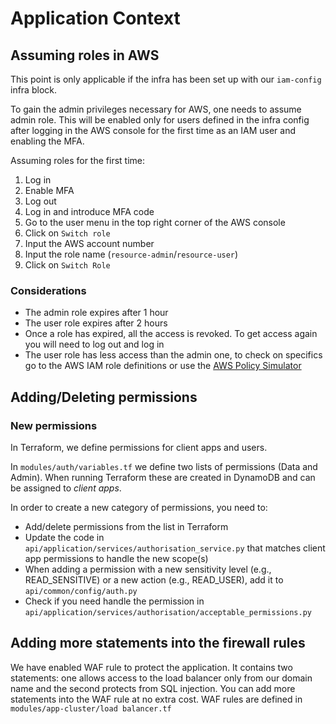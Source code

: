 # Application Context

## Assuming roles in AWS

This point is only applicable if the infra has been set up with our `iam-config` infra block.

To gain the admin privileges necessary for AWS, one needs to assume admin role. This will be enabled only for users
defined in the infra config after logging in the AWS console for the first time as an IAM user and enabling the MFA.

Assuming roles for the first time:

1) Log in
2) Enable MFA
3) Log out
4) Log in and introduce MFA code
5) Go to the user menu in the top right corner of the AWS console
6) Click on `Switch role`
7) Input the AWS account number
8) Input the role name (`resource-admin`/`resource-user`)
9) Click on `Switch Role`

### Considerations

- The admin role expires after 1 hour
- The user role expires after 2 hours
- Once a role has expired, all the access is revoked. To get access again you will need to log out and log in
- The user role has less access than the admin one, to check on specifics go to the AWS IAM role definitions or use
  the [AWS Policy Simulator](https://policysim.aws.amazon.com/home/index.jsp?#)

## Adding/Deleting permissions

###  New permissions

In Terraform, we define permissions for client apps and users.

In `modules/auth/variables.tf` we define two lists of permissions (Data and Admin). When running Terraform these are
created in DynamoDB and can be assigned to _client apps_.

In order to create a new category of permissions, you need to:

- Add/delete permissions from the list in Terraform
- Update the code in `api/application/services/authorisation_service.py` that matches client app permissions to handle
  the new scope(s)
- When adding a permission with a new sensitivity level (e.g., READ_SENSITIVE) or a new action (e.g., READ_USER), add it
  to `api/common/config/auth.py`
- Check if you need handle the permission in `api/application/services/authorisation/acceptable_permissions.py`

## Adding more statements into the firewall rules

We have enabled WAF rule to protect the application. It contains two statements: one allows access to the load balancer
only from our domain name and the second protects from SQL injection. You can add more statements into the WAF rule at
no extra cost. WAF rules are defined in `modules/app-cluster/load balancer.tf`
